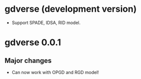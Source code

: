 # gdverse (development version)

* Support SPADE, IDSA, RID model.

# gdverse 0.0.1

## Major changes

* Can now work with OPGD and RGD model!
